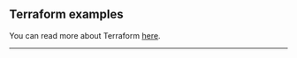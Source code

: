 ## Terraform examples

You can read more about Terraform [here](https://www.terraform.io/).

---




